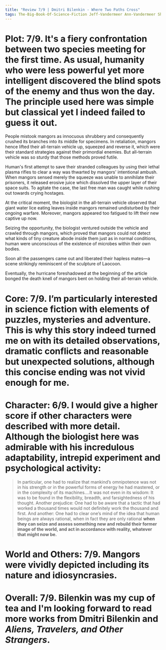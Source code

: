 ```yaml
---
title: "Review 7/9 | Dmitri Bilenkin - Where Two Paths Cross"
tags: The-Big-Book-Of-Science-Fiction Jeff-Vandermeer Ann-Vandermeer Short-Story Novelette Science-Fiction 1933-1987 1972
---
```

# Plot: 7/9. It's a fiery confrontation between two species meeting for the first time. As usual, humanity who were less powerful yet more intelligent discovered the blind spots of the enemy and thus won the day. The principle used here was simple but classical yet I indeed failed to guess it out.
People mistook mangors as innocuous shrubbery and consequently crushed its branches into its middle for specimens. In retaliation, mangors hence lifted their all-terrain vehicle up, squeezed and reverse it, which were their standard strategies against their primordial enemies. But all-terrain vehicle was so sturdy that those methods proved futile.

Human's first attempt to save their stranded colleagues by using their lethal plasma rifles to clear a way was thwarted by mangors' intentional ambush. When mangors sensed merely the squeeze was unable to annihilate their prisoners, it released erosive juice which dissolved the upper layer of their space suits. To agitate the case, the last free man was caught while rushing out towards crying hostages.

At the critical moment, the biologist in the all-terrain vehicle observed that giant water lice eating leaves inside mangors remained undisturbed by their ongoing warfare. Moreover, mangors appeared too fatigued to lift their new captive up now.

Seizing the opportunity, the biologist ventured outside the vehicle and crawled through mangors, which proved that mangors could not detect what kinds of tiny creature abode inside them just as in normal conditions, human were unconscious of the existence of microbes within their own bodies.

Soon all the passengers came out and liberated their hapless mates—a scene strikingly reminiscent of the sculpture of Laocoon.

Eventually, the hurricane foreshadowed at the beginning of the article bonged the death knell of mangors bent on holding their all-terrain vehicle.

# Core: 7/9. I’m particularly interested in science fiction with elements of puzzles, mysteries and adventure. This is why this story indeed turned me on with its detailed observations, dramatic conflicts and reasonable but unexpected solutions, although this concise ending was not vivid enough for me.



# Character: 6/9. I would give a higher score if other characters were described with more detail. Although the biologist here was admirable with his incredulous adaptability, intrepid experiment and psychological activity:
> In particular, one had to realize that mankind’s omnipotence was not in his strength or in the powerful forms of energy he had mastered, or in the complexity of its machines….It was not even in its wisdom: It was to be found in the flexibility, breadth, and farsightedness of his thought. Another prejudice: One had to be aware that a tactic that had worked a thousand times would not definitely work the thousand and first. And another: One had to clear one’s mind of the idea that human beings are always rational, when in fact they are only rational **when they can seize and assess something new and rebuild their former image of the world, and act in accordance with reality, whatever that might now be.**



# World and Others: 7/9. Mangors were vividly depicted including its nature and idiosyncrasies.



# Overall: 7/9. Bilenkin was my cup of tea and I'm looking forward to read more works from Dmitri Bilenkin and *Aliens, Travelers, and Other Strangers*.

